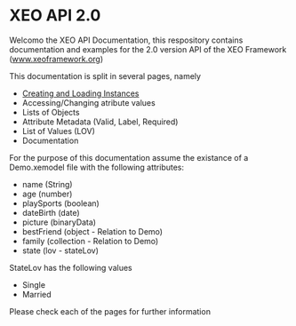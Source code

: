 XEO API 2.0
======

Welcomo the XEO API Documentation, this respository contains documentation and examples for the 2.0 version API of the XEO Framework (www.xeoframework.org)

This documentation is split in several pages, namely

* [Creating and Loading Instances](docs/instances.md)
* Accessing/Changing atribute values
* Lists of Objects
* Attribute Metadata (Valid, Label, Required)
* List of Values (LOV)
* Documentation

For the purpose of this documentation assume the existance of a Demo.xemodel file with the following attributes:
* name (String)
* age (number)
* playSports (boolean)
* dateBirth (date)
* picture (binaryData)
* bestFriend (object - Relation to Demo)
* family (collection - Relation to Demo)
* state (lov - stateLov)

StateLov has the following values
* Single
* Married


Please check each of the pages for further information

